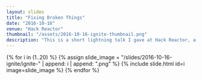 ```yaml
---
layout: slides
title: "Fixing Broken Things"
date: "2016-10-16"
venue: "Hack Reactor"
thumbnail: "/assets/2016-10-16-ignite-thumbnail.png"
description: "This is a short lightning talk I gave at Hack Reactor, a coding bootcamp in San Francisco. If you're not familiar with the Ignite format, each speaker gets 5 min and 20 slides (15 seconds per slide). I lost the speaker notes, so I only have the slides for this talk."
---
```


{% for i in (1..20) %}
  {% assign slide_image = "/slides/2016-10-16-ignite/ignite-" | append: i | append: ".png" %}
  {% include slide.html id=i image=slide_image %}
{% endfor %} 
